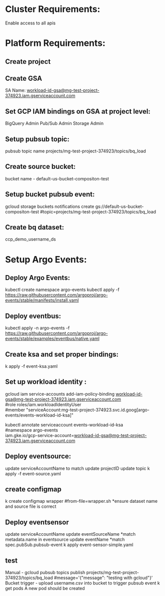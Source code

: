 # Cluster Requirements:

Enable access to all apis

# Platform Requirements:

## Create project

## Create GSA

SA Name: workload-id-gsa@mg-test-project-374923.iam.gserviceaccount.com

## Set GCP IAM bindings on GSA at project level:

BigQuery Admin
Pub/Sub Admin
Storage Admin

## Setup pubsub topic:

pubsub topic name projects/mg-test-project-374923/topics/bq_load

## Create source bucket:

bucket name - default-us-bucket-compositon-test

## Setup bucket pubsub event:

gcloud storage buckets notifications create gs://default-us-bucket-compositon-test #topic=projects/mg-test-project-374923/topics/bq_load

## Create bq dataset:

ccp_demo_username_ds

# Setup Argo Events:

## Deploy Argo Events:

kubectl create namespace argo-events
kubectl apply -f https://raw.githubusercontent.com/argoproj/argo-events/stable/manifests/install.yaml

## Deploy eventbus:

kubectl apply -n argo-events -f https://raw.githubusercontent.com/argoproj/argo-events/stable/examples/eventbus/native.yaml

## Create ksa and set proper bindings:

k apply -f event-ksa.yaml

## Set up workload identity :

gcloud iam service-accounts add-iam-policy-binding workload-id-gsa@mg-test-project-374923.iam.gserviceaccount.com \
 #role roles/iam.workloadIdentityUser \
 #member "serviceAccount:mg-test-project-374923.svc.id.goog[argo-events/events-workload-id-ksa]"

kubectl annotate serviceaccount events-workload-id-ksa \
 #namespace argo-events \
 iam.gke.io/gcp-service-account=workload-id-gsa@mg-test-project-374923.iam.gserviceaccount.com

## Deploy eventsource:

update serviceAccountName to match
update projectID
update topic
k apply -f event-source.yaml

## create configmap

k create configmap wrapper #from-file=wrapper.sh
\*ensure dataset name and source file is correct

## Deploy eventsensor

update serviceAccountName
update eventSourceName *match metadata.name in eventsource
update eventName *match spec.pubSub.pubsub-event
k apply event-sensor-simple.yaml

## test

Manual - gcloud pubsub topics publish projects/mg-test-project-374923/topics/bq_load #message='{"message": "testing with gcloud"}'
Bucket trigger - upload username.csv into bucket to trigger pubsub event
k get pods
A new pod should be created
